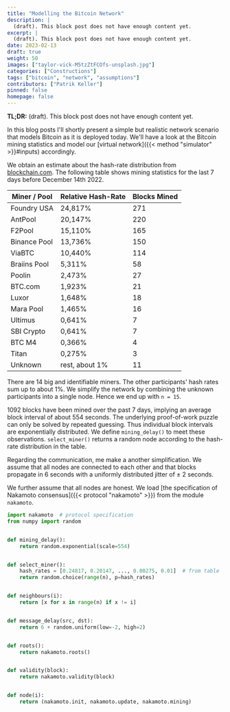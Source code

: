 ```yaml
---
title: "Modelling the Bitcoin Network"
description: |
  (draft). This block post does not have enough content yet.
excerpt: |
  (draft). This block post does not have enough content yet.
date: 2023-02-13
draft: true
weight: 50
images: ["taylor-vick-M5tzZtFCOfs-unsplash.jpg"]
categories: ["Constructions"]
tags: ["bitcoin", "network", "assumptions"]
contributors: ["Patrik Keller"]
pinned: false
homepage: false
---
```


**TL;DR:** (draft). This block post does not have enough content yet.

In this blog posts I'll shortly present a simple but realistic network
scenario that models Bitcoin as it is deployed today. We'll have a look
at the Bitcoin mining statistics and model our
[virtual network]({{< method "simulator" >}}#inputs) accordingly.

We obtain an estimate about the hash-rate distribution from
[blockchain.com](https://www.blockchain.com/explorer/charts/pools).
The following table shows mining statistics for the last 7 days before
December 14th 2022.

| Miner / Pool | Relative Hash-Rate | Blocks Mined |
| ------------ | ------------------ | ------------ |
| Foundry USA  | 24,817%            | 271          |
| AntPool      | 20,147%            | 220          |
| F2Pool       | 15,110%            | 165          |
| Binance Pool | 13,736%            | 150          |
| ViaBTC       | 10,440%            | 114          |
| Braiins Pool | 5,311%             | 58           |
| Poolin       | 2,473%             | 27           |
| BTC.com      | 1,923%             | 21           |
| Luxor        | 1,648%             | 18           |
| Mara Pool    | 1,465%             | 16           |
| Ultimus      | 0,641%             | 7            |
| SBI Crypto   | 0,641%             | 7            |
| BTC M4       | 0,366%             | 4            |
| Titan        | 0,275%             | 3            |
| Unknown      | rest, about 1%     | 11           |

There are 14 big and identifiable miners. The other participants' hash
rates sum up to about 1%. We simplify the network by combining the
unknown participants into a single node. Hence we end up with `n = 15`.

1092 blocks have been mined over the past 7 days, implying an average
block interval of about 554 seconds. The underlying proof-of-work
puzzle can only be solved by repeated guessing. Thus individual block
intervals are exponentially distributed. We define `mining_delay()` to
meet these observations. `select_miner()` returns a random node
according to the hash-rate distribution in the table.

Regarding the communication, me make a another simplification. We assume
that all nodes are connected to each other and that blocks propagate in
6 seconds with a uniformly distributed jitter of ± 2 seconds.

We further assume that all nodes are honest. We load [the specification
of Nakamoto consensus]({{< protocol "nakamoto" >}}) from the
module `nakamoto`.

```python
import nakamoto  # protocol specification
from numpy import random


def mining_delay():
    return random.exponential(scale=554)


def select_miner():
    hash_rates = [0.24817, 0.20147, ..., 0.00275, 0.01]  # from table
    return random.choice(range(n), p=hash_rates)


def neighbours(i):
    return [x for x in range(n) if x != i]


def message_delay(src, dst):
    return 6 + random.uniform(low=-2, high=2)


def roots():
    return nakamoto.roots()


def validity(block):
    return nakamoto.validity(block)


def node(i):
    return (nakamoto.init, nakamoto.update, nakamoto.mining)
```
